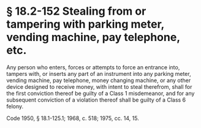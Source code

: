 # § 18.2-152 Stealing from or tampering with parking meter, vending machine, pay telephone, etc.

<p>Any person who enters, forces or attempts to force an entrance into, tampers with, or inserts any part of an instrument into any parking meter, vending machine, pay telephone, money changing machine, or any other device designed to receive money, with intent to steal therefrom, shall for the first conviction thereof be guilty of a Class 1 misdemeanor, and for any subsequent conviction of a violation thereof shall be guilty of a Class 6 felony.</p><p>Code 1950, § 18.1-125.1; 1968, c. 518; 1975, cc. 14, 15.</p>